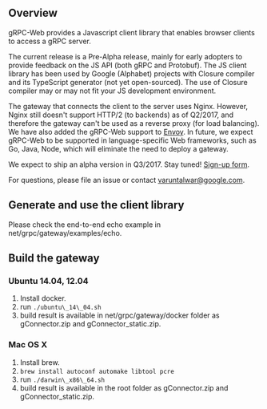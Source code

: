 ## Overview

gRPC-Web provides a Javascript client library that enables browser clients to
access a gRPC server.

The current release is a Pre-Alpha release, mainly for early adopters to provide
feedback on the JS API (both gRPC and Protobuf). The JS client library
has been used by Google (Alphabet) projects with Closure compiler and its TypeScript generator (not yet open-sourced).
The use of Closure compiler may or may not fit your JS development environment. 

The gateway that connects the client to the server uses Nginx. However,
Nginx still doesn't support HTTP/2 (to backends) as of Q2/2017, and therefore the gateway
can't be used as a reverse proxy (for load balancing). We have also added the gRPC-Web support
to [Envoy](https://github.com/lyft/envoy). In future, we expect gRPC-Web to be supported
in language-specific Web frameworks, such as Go, Java, Node, which will eliminate the need
to deploy a gateway.

We expect to ship an alpha version in Q3/2017. Stay tuned! [Sign-up form](https://docs.google.com/forms/d/15iRDHoP-VBenc4hWgKn7bk7IirJLgs0uh88nw1vi_Hc/viewform?edit_requested=true).

For questions, please file an issue or contact varuntalwar@google.com.

## Generate and use the client library

Please check the end-to-end echo example in net/grpc/gateway/examples/echo.

## Build the gateway

### Ubuntu 14.04, 12.04
1. Install docker.
2. run `./ubuntu\_14\_04.sh`
3. build result is available in net/grpc/gateway/docker folder as gConnector.zip and gConnector_static.zip.
 
### Mac OS X
1. Install brew.
2. `brew install autoconf automake libtool pcre`
3. run `./darwin\_x86\_64.sh`
4. build result is available in the root folder as gConnector.zip and gConnector_static.zip.
